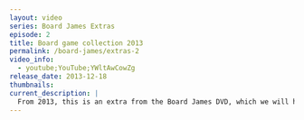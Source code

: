 ```yaml
---
layout: video
series: Board James Extras
episode: 2
title: Board game collection 2013
permalink: /board-james/extras-2
video_info:
  - youtube;YouTube;YWltAwCowZg
release_date: 2013-12-18
thumbnails:
current_description: |
  From 2013, this is an extra from the Board James DVD, which we will hopefully have back in stock again in the coming year. In the video, you can hear us talking about the early plans for the new episodes. At the time this was recorded, DreamPhone was the most recent episode. After the completion of the AVGN Movie Blu-ray features (2014), the new Board James episodes finally began production in early 2015. The season finale is "NIGHTMARE".
---
```


